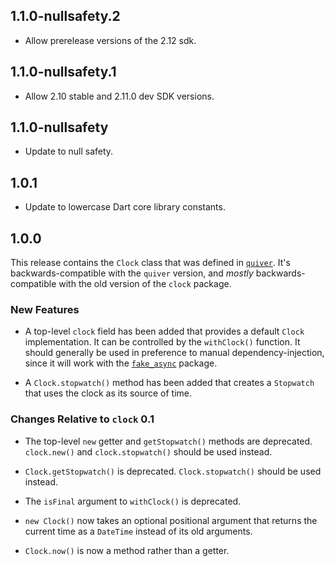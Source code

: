 ## 1.1.0-nullsafety.2

* Allow prerelease versions of the 2.12 sdk.

## 1.1.0-nullsafety.1

* Allow 2.10 stable and 2.11.0 dev SDK versions.

## 1.1.0-nullsafety

* Update to null safety.

## 1.0.1

* Update to lowercase Dart core library constants.

## 1.0.0

This release contains the `Clock` class that was defined in [`quiver`][]. It's
backwards-compatible with the `quiver` version, and *mostly*
backwards-compatible with the old version of the `clock` package.

[`quiver`]: https://pub.dartlang.org/packages/quiver

### New Features

* A top-level `clock` field has been added that provides a default `Clock`
  implementation. It can be controlled by the `withClock()` function. It should
  generally be used in preference to manual dependency-injection, since it will
  work with the [`fake_async`][] package.

* A `Clock.stopwatch()` method has been added that creates a `Stopwatch` that
  uses the clock as its source of time.

[`fake_async`]: https://pub.dartlang.org/packages/fake_async

### Changes Relative to `clock` 0.1

* The top-level `new` getter and `getStopwatch()` methods are deprecated.
  `clock.new()` and `clock.stopwatch()` should be used instead.

* `Clock.getStopwatch()` is deprecated. `Clock.stopwatch()` should be used instead.

* The `isFinal` argument to `withClock()` is deprecated.

* `new Clock()` now takes an optional positional argument that returns the
  current time as a `DateTime` instead of its old arguments.

* `Clock.now()` is now a method rather than a getter.
